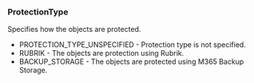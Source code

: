 ### ProtectionType
Specifies how the objects are protected.

- PROTECTION_TYPE_UNSPECIFIED - Protection type is not specified.
- RUBRIK - The objects are protection using Rubrik.
- BACKUP_STORAGE - The objects are protected using M365 Backup Storage.
